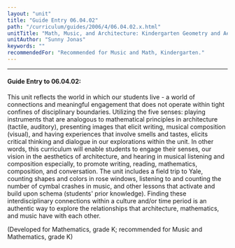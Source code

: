 ```yaml
---
layout: "unit"
title: "Guide Entry 06.04.02"
path: "/curriculum/guides/2006/4/06.04.02.x.html"
unitTitle: "Math, Music, and Architecture: Kindergarten Geometry and Aesthetics in Music and Architecture"
unitAuthor: "Sunny Jonas"
keywords: ""
recommendedFor: "Recommended for Music and Math, Kindergarten."
---
```

<body>
<hr/>
<h4>
Guide Entry to 06.04.02:
</h4>
<p>
This unit reflects the world in which our students live - a world of connections and meaningful engagement that does not operate within tight confines of disciplinary boundaries. Utilizing the five senses: playing instruments that are analogous to mathematical principles in architecture (tactile, auditory), presenting images that elicit writing, musical composition (visual), and having experiences that involve smells and tastes, elicits critical thinking and dialogue in our explorations within the unit. In other words, this curriculum will enable students to engage their senses, our vision in the aesthetics of architecture, and hearing in musical listening and composition especially, to promote writing, reading, mathematics, composition, and conversation. The unit includes a field trip to Yale, counting shapes and colors in rose windows, listening to and counting the number of cymbal crashes in music, and other lessons that activate and build upon schema (students' prior knowledge). Finding these interdisciplinary connections within a culture and/or time period is an authentic way to explore the relationships that architecture, mathematics, and music have with each other.
</p>
<p>
(Developed for Mathematics, grade K; recommended for Music and Mathematics, grade K)
</p>
</body>
